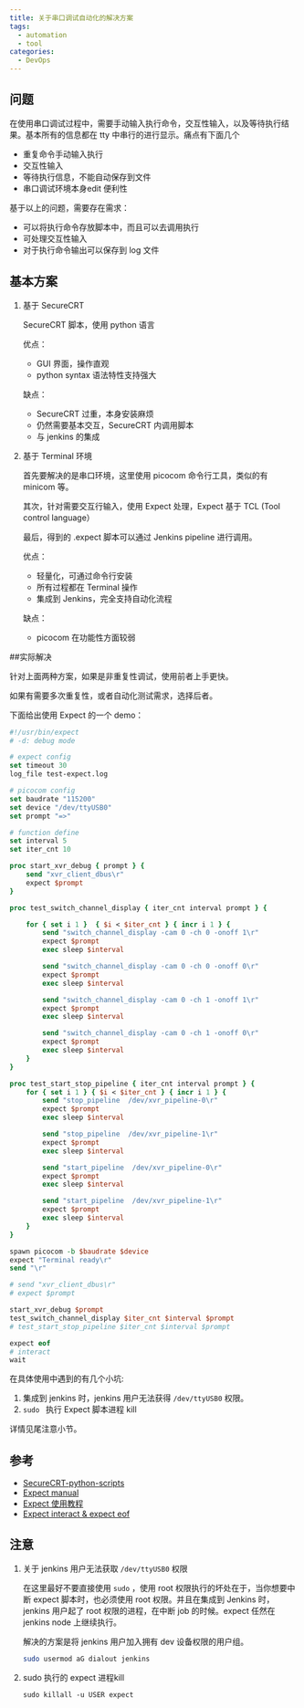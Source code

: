 ```yaml
---
title: 关于串口调试自动化的解决方案
tags:
  - automation
  - tool
categories:
  - DevOps
---
```


## 问题

在使用串口调试过程中，需要手动输入执行命令，交互性输入，以及等待执行结果。基本所有的信息都在 tty 中串行的进行显示。痛点有下面几个

- 重复命令手动输入执行
- 交互性输入
- 等待执行信息，不能自动保存到文件
- 串口调试环境本身edit 便利性

基于以上的问题，需要存在需求：

- 可以将执行命令存放脚本中，而且可以去调用执行
- 可处理交互性输入
- 对于执行命令输出可以保存到 log 文件

## 基本方案

1. 基于 SecureCRT 

   SecureCRT 脚本，使用 python 语言

   优点：

   - GUI 界面，操作直观
   - python syntax 语法特性支持强大

   缺点：

   - SecureCRT 过重，本身安装麻烦
   - 仍然需要基本交互，SecureCRT 内调用脚本
   - 与 jenkins 的集成

2. 基于 Terminal 环境

   首先要解决的是串口环境，这里使用 picocom 命令行工具，类似的有 minicom 等。

   其次，针对需要交互行输入，使用 Expect 处理，Expect 基于 TCL (Tool control language）

   最后，得到的 .expect 脚本可以通过 Jenkins pipeline 进行调用。

   优点：

   - 轻量化，可通过命令行安装
   - 所有过程都在 Terminal 操作
   - 集成到 Jenkins，完全支持自动化流程

   缺点：

   - picocom 在功能性方面较弱

##实际解决

针对上面两种方案，如果是非重复性调试，使用前者上手更快。

如果有需要多次重复性，或者自动化测试需求，选择后者。

下面给出使用 Expect 的一个 demo：

~~~tcl
#!/usr/bin/expect 
# -d: debug mode

# expect config
set timeout 30
log_file test-expect.log

# picocom config
set baudrate "115200"
set device "/dev/ttyUSB0"
set prompt "=>"

# function define
set interval 5
set iter_cnt 10

proc start_xvr_debug { prompt } {
    send "xvr_client_dbus\r"
    expect $prompt
}

proc test_switch_channel_display { iter_cnt interval prompt } {

    for { set i 1 }  { $i < $iter_cnt } { incr i 1 } {
        send "switch_channel_display -cam 0 -ch 0 -onoff 1\r"
        expect $prompt
        exec sleep $interval

        send "switch_channel_display -cam 0 -ch 0 -onoff 0\r"
        expect $prompt
        exec sleep $interval

        send "switch_channel_display -cam 0 -ch 1 -onoff 1\r"
        expect $prompt
        exec sleep $interval

        send "switch_channel_display -cam 0 -ch 1 -onoff 0\r"
        expect $prompt
        exec sleep $interval
    }
}

proc test_start_stop_pipeline { iter_cnt interval prompt } {
    for { set i 1 } { $i < $iter_cnt } { incr i 1 } {
        send "stop_pipeline  /dev/xvr_pipeline-0\r"
        expect $prompt
        exec sleep $interval

        send "stop_pipeline  /dev/xvr_pipeline-1\r"
        expect $prompt
        exec sleep $interval

        send "start_pipeline  /dev/xvr_pipeline-0\r"
        expect $prompt
        exec sleep $interval

        send "start_pipeline  /dev/xvr_pipeline-1\r"
        expect $prompt
        exec sleep $interval
    }
} 

spawn picocom -b $baudrate $device
expect "Terminal ready\r"
send "\r"

# send "xvr_client_dbus\r" 
# expect $prompt

start_xvr_debug $prompt
test_switch_channel_display $iter_cnt $interval $prompt 
# test_start_stop_pipeline $iter_cnt $interval $prompt 

expect eof
# interact
wait
~~~

在具体使用中遇到的有几个小坑:

1. 集成到 jenkins 时，jenkins 用户无法获得 `/dev/ttyUSB0` 权限。
2. `sudo ` 执行 Expect 脚本进程 kill

详情见尾注意小节。

## 参考

- [SecureCRT-python-scripts](https://blog.csdn.net/qq_14935437/article/details/78043904)
- [Expect manual](https://linux.die.net/man/1/expect)
- [Expect 使用教程](https://www.cnblogs.com/arlenhou/p/learn_expect.html)
- [Expect interact & expect eof](https://blog.csdn.net/qq_20745901/article/details/54692610)

## 注意

1. 关于 jenkins 用户无法获取 `/dev/ttyUSB0` 权限

   在这里最好不要直接使用 `sudo` ，使用 root 权限执行的坏处在于，当你想要中断 expect 脚本时，也必须使用 root 权限。并且在集成到 Jenkins 时，jenkins 用户起了 root 权限的进程，在中断 job 的时候。expect 任然在 jenkins node 上继续执行。

   解决的方案是将 jenkins 用户加入拥有 dev 设备权限的用户组。

   ~~~bash
   sudo usermod aG dialout jenkins
   ~~~

    

2. sudo 执行的 expect 进程kill

   `sudo killall -u USER expect `

